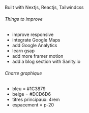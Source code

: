 Built with Nextjs, Reactjs, Tailwindcss

###### Things to improve ######
- improve responsive
- integrate Google Maps
- add Google Analytics
- learn gsap
- add more framer motion
- add a blog section with Sanity.io



###### Charte graphique ######
- bleu = #1C3879
- beige = #DCD6D6
- titres principaux: 4rem
- espacement = p-20 


